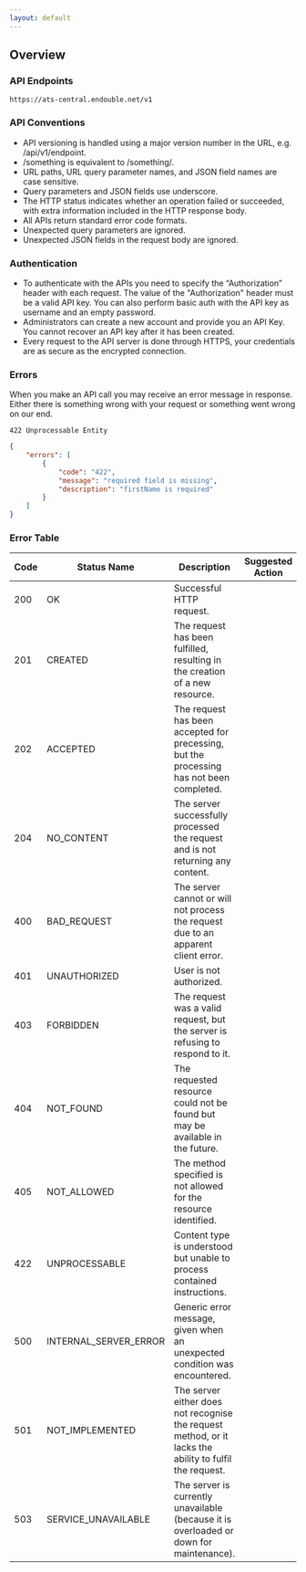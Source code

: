 ```yaml
---
layout: default
---
```


## Overview

### API Endpoints
```
https://ats-central.endouble.net/v1
```
### API Conventions
* API versioning is handled using a major version number in the URL, e.g. /api/v1/endpoint.
* /something is equivalent to /something/.
* URL paths, URL query parameter names, and JSON field names are case sensitive.
* Query parameters and JSON fields use underscore.
* The HTTP status indicates whether an operation failed or succeeded, with extra information included in the HTTP response body.
* All APIs return standard error code formats.
* Unexpected query parameters are ignored.
* Unexpected JSON fields in the request body are ignored.

### Authentication
* To authenticate with the APIs you need to specify the “Authorization” header with each request. The value of the "Authorization" header must be a valid API key. You can also perform basic auth with the API key as username and an empty password. 
* Administrators can create a new account and provide you an API Key. You cannot recover an API key after it has been created.
* Every request to the API server is done through HTTPS, your credentials are as secure as the encrypted connection.

### Errors
When you make an API call you may receive an error message in response. Either there is something wrong with your request or something went wrong on our end.
```
422 Unprocessable Entity
```
```json
{
    "errors": [
        {
            "code": "422",
            "message": "required field is missing",
            "description": "firstName is required"
        }
    ]
}
```

### Error Table

| Code | Status Name | Description | Suggested Action |
|---|---|---|---|
| 200 | OK | Successful HTTP request. |  |
| 201 | CREATED | The request has been fulfilled, resulting in the creation of a new resource. |  |
| 202 | ACCEPTED | The request has been accepted for precessing, but the processing has not been completed. |  |
| 204 | NO_CONTENT | The server successfully processed the request and is not returning any content. |  |
| 400 | BAD_REQUEST | The server cannot or will not process the request due to an apparent client error. |  |
| 401 | UNAUTHORIZED | User is not authorized. |  |
| 403 | FORBIDDEN | The request was a valid request, but the server is refusing to respond to it. |  |
| 404 | NOT_FOUND | The requested resource could not be found but may be available in the future. |  |
| 405 | NOT_ALLOWED | The method specified is not allowed for the resource identified. |  |
| 422 | UNPROCESSABLE | Content type is understood but unable to process contained instructions. |  |
| 500 | INTERNAL_SERVER_ERROR | Generic error message, given when an unexpected condition was encountered. |  |
| 501 | NOT_IMPLEMENTED | The server either does not recognise the request method, or it lacks the ability to fulfil the request. |  |
| 503 | SERVICE_UNAVAILABLE | The server is currently unavailable (because it is overloaded or down for maintenance). |  |
